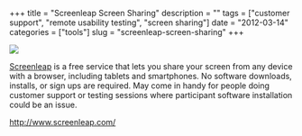 +++
title = "Screenleap Screen Sharing"
description = ""
tags = ["customer support", "remote usability testing", "screen sharing"]
date = "2012-03-14"
categories = ["tools"]
slug = "screenleap-screen-sharing"
+++


<div class="tool-screenshot mb1"><a href="http://www.screenleap.com/"><img id='bluga-thumbnail-2713' class='bluga-thumbnail custom' src='http://media.konigi.com/bluga/
wt522fe4f096940_custom.jpg'/></a></div><p><a href="http://www.screenleap.com/">Screenleap</a> is a free service that lets you share your screen from any device with a browser, including tablets and smartphones. No software downloads, installs, or sign ups are required. May come in handy for people doing customer support or testing sessions where participant software installation could be an issue.</p>

  
<p><a href="http://www.screenleap.com/">http://www.screenleap.com/</a></p>
      
